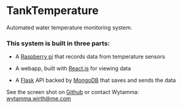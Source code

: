 # TankTemperature
Automated water temperature monitoring system.

### This system is built in three parts:

*   A [Raspberry pi](https://www.raspberrypi.org/) that records data from temperature sensors

*   A webapp, built with [React.js](https://facebook.github.io/react/) for viewing data

*   A [Flask](http://flask.pocoo.org/) API backed by [MongoDB](https://www.mongodb.com/) that saves and sends the data

See the screen shot on [Github](https://github.com/Wytamma/TankTemperature/blob/master/app/README.md) or contact Wytamma: [wytamma.wirth@me.com](mailto:name@email.com)
